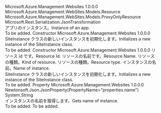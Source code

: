 <Type Name="SiteInstance" FullName="Microsoft.Azure.Management.WebSites.Models.SiteInstance">
  <TypeSignature Language="C#" Value="public class SiteInstance : Microsoft.Azure.Management.WebSites.Models.ProxyOnlyResource" />
  <TypeSignature Language="ILAsm" Value=".class public auto ansi beforefieldinit SiteInstance extends Microsoft.Azure.Management.WebSites.Models.ProxyOnlyResource" />
  <TypeSignature Language="DocId" Value="T:Microsoft.Azure.Management.WebSites.Models.SiteInstance" />
  <TypeSignature Language="VB.NET" Value="Public Class SiteInstance&#xA;Inherits ProxyOnlyResource" />
  <TypeSignature Language="F#" Value="type SiteInstance = class&#xA;    inherit ProxyOnlyResource" />
  <AssemblyInfo>
    <AssemblyName>Microsoft.Azure.Management.Websites</AssemblyName>
    <AssemblyVersion>1.0.0.0</AssemblyVersion>
  </AssemblyInfo>
  <Base>
    <BaseTypeName>Microsoft.Azure.Management.WebSites.Models.Resource</BaseTypeName>
    <BaseTypeName FrameworkAlternate="azure-dotnet">Microsoft.Azure.Management.WebSites.Models.ProxyOnlyResource</BaseTypeName>
  </Base>
  <Interfaces />
  <Attributes>
    <Attribute>
      <AttributeName>Microsoft.Rest.Serialization.JsonTransformation</AttributeName>
    </Attribute>
  </Attributes>
  <Docs>
    <summary>
            <span data-ttu-id="4a65a-101">アプリのインスタンス。</span><span class="sxs-lookup"><span data-stu-id="4a65a-101">Instance of an app.</span></span>
            </summary>
    <remarks>To be added.</remarks>
  </Docs>
  <Members>
    <Member MemberName=".ctor">
      <MemberSignature Language="C#" Value="public SiteInstance ();" />
      <MemberSignature Language="ILAsm" Value=".method public hidebysig specialname rtspecialname instance void .ctor() cil managed" />
      <MemberSignature Language="DocId" Value="M:Microsoft.Azure.Management.WebSites.Models.SiteInstance.#ctor" />
      <MemberSignature Language="VB.NET" Value="Public Sub New ()" />
      <MemberType>Constructor</MemberType>
      <AssemblyInfo>
        <AssemblyName>Microsoft.Azure.Management.Websites</AssemblyName>
        <AssemblyVersion>1.0.0.0</AssemblyVersion>
      </AssemblyInfo>
      <Parameters />
      <Docs>
        <summary>
            <span data-ttu-id="4a65a-102">SiteInstance クラスの新しいインスタンスを初期化します。</span><span class="sxs-lookup"><span data-stu-id="4a65a-102">Initializes a new instance of the SiteInstance class.</span></span>
            </summary>
        <remarks>To be added.</remarks>
      </Docs>
    </Member>
    <Member MemberName=".ctor">
      <MemberSignature Language="C#" Value="public SiteInstance (string id = null, string name = null, string kind = null, string type = null, string siteInstanceName = null);" />
      <MemberSignature Language="ILAsm" Value=".method public hidebysig specialname rtspecialname instance void .ctor(string id, string name, string kind, string type, string siteInstanceName) cil managed" />
      <MemberSignature Language="DocId" Value="M:Microsoft.Azure.Management.WebSites.Models.SiteInstance.#ctor(System.String,System.String,System.String,System.String,System.String)" />
      <MemberSignature Language="VB.NET" Value="Public Sub New (Optional id As String = null, Optional name As String = null, Optional kind As String = null, Optional type As String = null, Optional siteInstanceName As String = null)" />
      <MemberSignature Language="F#" Value="new Microsoft.Azure.Management.WebSites.Models.SiteInstance : string * string * string * string * string -&gt; Microsoft.Azure.Management.WebSites.Models.SiteInstance" Usage="new Microsoft.Azure.Management.WebSites.Models.SiteInstance (id, name, kind, type, siteInstanceName)" />
      <MemberType>Constructor</MemberType>
      <AssemblyInfo>
        <AssemblyName>Microsoft.Azure.Management.Websites</AssemblyName>
        <AssemblyVersion>1.0.0.0</AssemblyVersion>
      </AssemblyInfo>
      <Parameters>
        <Parameter Name="id" Type="System.String" />
        <Parameter Name="name" Type="System.String" />
        <Parameter Name="kind" Type="System.String" />
        <Parameter Name="type" Type="System.String" />
        <Parameter Name="siteInstanceName" Type="System.String" />
      </Parameters>
      <Docs>
        <param name="id"><span data-ttu-id="4a65a-103">リソース id です。</span><span class="sxs-lookup"><span data-stu-id="4a65a-103">Resource Id.</span></span></param>
        <param name="name"><span data-ttu-id="4a65a-104">リソースの名前です。</span><span class="sxs-lookup"><span data-stu-id="4a65a-104">Resource Name.</span></span></param>
        <param name="kind"><span data-ttu-id="4a65a-105">リソースの種類。</span><span class="sxs-lookup"><span data-stu-id="4a65a-105">Kind of resource.</span></span></param>
        <param name="type"><span data-ttu-id="4a65a-106">リソースの種類。</span><span class="sxs-lookup"><span data-stu-id="4a65a-106">Resource type.</span></span></param>
        <param name="siteInstanceName"><span data-ttu-id="4a65a-107">インスタンスの名前。</span><span class="sxs-lookup"><span data-stu-id="4a65a-107">Name of instance.</span></span></param>
        <summary>
            <span data-ttu-id="4a65a-108">SiteInstance クラスの新しいインスタンスを初期化します。</span><span class="sxs-lookup"><span data-stu-id="4a65a-108">Initializes a new instance of the SiteInstance class.</span></span>
            </summary>
        <remarks>To be added.</remarks>
      </Docs>
    </Member>
    <Member MemberName="SiteInstanceName">
      <MemberSignature Language="C#" Value="public string SiteInstanceName { get; }" />
      <MemberSignature Language="ILAsm" Value=".property instance string SiteInstanceName" />
      <MemberSignature Language="DocId" Value="P:Microsoft.Azure.Management.WebSites.Models.SiteInstance.SiteInstanceName" />
      <MemberSignature Language="VB.NET" Value="Public ReadOnly Property SiteInstanceName As String" />
      <MemberSignature Language="F#" Value="member this.SiteInstanceName : string" Usage="Microsoft.Azure.Management.WebSites.Models.SiteInstance.SiteInstanceName" />
      <MemberType>Property</MemberType>
      <AssemblyInfo>
        <AssemblyName>Microsoft.Azure.Management.Websites</AssemblyName>
        <AssemblyVersion>1.0.0.0</AssemblyVersion>
      </AssemblyInfo>
      <Attributes>
        <Attribute>
          <AttributeName>Newtonsoft.Json.JsonProperty(PropertyName="properties.name")</AttributeName>
        </Attribute>
      </Attributes>
      <ReturnValue>
        <ReturnType>System.String</ReturnType>
      </ReturnValue>
      <Docs>
        <summary>
            <span data-ttu-id="4a65a-109">インスタンスの名前を取得します。</span><span class="sxs-lookup"><span data-stu-id="4a65a-109">Gets name of instance.</span></span>
            </summary>
        <value>To be added.</value>
        <remarks>To be added.</remarks>
      </Docs>
    </Member>
  </Members>
</Type>